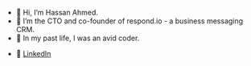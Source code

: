 - 👋 Hi, I’m Hassan Ahmed.
- 👀 I’m the CTO and co-founder of respond.io - a business messaging CRM.
- 🌱 In my past life, I was an avid coder.
<!--- - 📫 My rather useless homepage: [hassan.is](https://hassan.is). --->
- 📃 [LinkedIn](https://www.linkedin.com/in/zahassanyum/)

<!---
zahassanyum/zahassanyum is a ✨ special ✨ repository because its `README.md` (this file) appears on your GitHub profile.
You can click the Preview link to take a look at your changes.
--->
